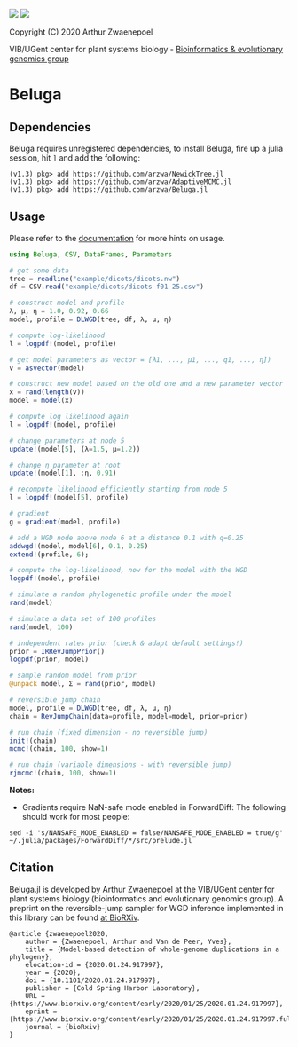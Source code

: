 [![](https://img.shields.io/badge/docs-dev-blue.svg)](https://arzwa.github.io/Beluga.jl/dev)
[![](https://travis-ci.com/arzwa/Beluga.jl.svg?branch=master)](https://travis-ci.com/arzwa/Beluga.jl)

Copyright (C) 2020 Arthur Zwaenepoel

VIB/UGent center for plant systems biology - [Bioinformatics & evolutionary genomics group](http://bioinformatics.psb.ugent.be/beg/)

# Beluga

## Dependencies

Beluga requires unregistered dependencies, to install Beluga, fire up a julia
session, hit `]` and add the following:

```
(v1.3) pkg> add https://github.com/arzwa/NewickTree.jl
(v1.3) pkg> add https://github.com/arzwa/AdaptiveMCMC.jl
(v1.3) pkg> add https://github.com/arzwa/Beluga.jl
```

## Usage

Please refer to the [documentation](https://arzwa.github.io/Beluga.jl/dev) for more hints on usage.

```julia
using Beluga, CSV, DataFrames, Parameters

# get some data
tree = readline("example/dicots/dicots.nw")
df = CSV.read("example/dicots/dicots-f01-25.csv")

# construct model and profile
λ, μ, η = 1.0, 0.92, 0.66
model, profile = DLWGD(tree, df, λ, μ, η)  

# compute log-likelihood
l = logpdf!(model, profile)

# get model parameters as vector = [λ1, ..., μ1, ..., q1, ..., η])
v = asvector(model)

# construct new model based on the old one and a new parameter vector
x = rand(length(v))
model = model(x)

# compute log likelihood again
l = logpdf!(model, profile)

# change parameters at node 5
update!(model[5], (λ=1.5, μ=1.2))

# change η parameter at root
update!(model[1], :η, 0.91)

# recompute likelihood efficiently starting from node 5
l = logpdf!(model[5], profile)

# gradient
g = gradient(model, profile)

# add a WGD node above node 6 at a distance 0.1 with q=0.25
addwgd!(model, model[6], 0.1, 0.25)
extend!(profile, 6);

# compute the log-likelihood, now for the model with the WGD
logpdf!(model, profile)

# simulate a random phylogenetic profile under the model
rand(model)

# simulate a data set of 100 profiles
rand(model, 100)

# independent rates prior (check & adapt default settings!)
prior = IRRevJumpPrior()
logpdf(prior, model)

# sample random model from prior
@unpack model, Σ = rand(prior, model)

# reversible jump chain
model, profile = DLWGD(tree, df, λ, μ, η)  
chain = RevJumpChain(data=profile, model=model, prior=prior)

# run chain (fixed dimension - no reversible jump)
init!(chain)
mcmc!(chain, 100, show=1)

# run chain (variable dimensions - with reversible jump)
rjmcmc!(chain, 100, show=1)

```

**Notes:**

- Gradients require NaN-safe mode enabled in ForwardDiff: The
following should work for most people:

```
sed -i 's/NANSAFE_MODE_ENABLED = false/NANSAFE_MODE_ENABLED = true/g' ~/.julia/packages/ForwardDiff/*/src/prelude.jl
```

## Citation

Beluga.jl is developed by Arthur Zwaenepoel at the VIB/UGent center for plant
systems biology (bioinformatics and evolutionary genomics group). A preprint on the
reversible-jump sampler for WGD inference implemented in this library can be found
[at BioRXiv](https://www.biorxiv.org/content/early/2020/01/25/2020.01.24.917997).

```
@article {zwaenepoel2020,
	author = {Zwaenepoel, Arthur and Van de Peer, Yves},
	title = {Model-based detection of whole-genome duplications in a phylogeny},
	elocation-id = {2020.01.24.917997},
	year = {2020},
	doi = {10.1101/2020.01.24.917997},
	publisher = {Cold Spring Harbor Laboratory},
	URL = {https://www.biorxiv.org/content/early/2020/01/25/2020.01.24.917997},
	eprint = {https://www.biorxiv.org/content/early/2020/01/25/2020.01.24.917997.full.pdf},
	journal = {bioRxiv}
}
```
